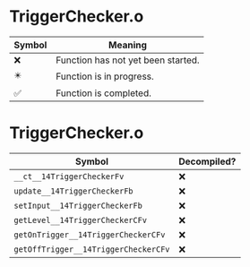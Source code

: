 # TriggerChecker.o
| Symbol | Meaning 
| ------------- | ------------- 
| :x: | Function has not yet been started. 
| :eight_pointed_black_star: | Function is in progress. 
| :white_check_mark: | Function is completed. 


# TriggerChecker.o
| Symbol | Decompiled? |
| ------------- | ------------- |
| `__ct__14TriggerCheckerFv` | :x: |
| `update__14TriggerCheckerFb` | :x: |
| `setInput__14TriggerCheckerFb` | :x: |
| `getLevel__14TriggerCheckerCFv` | :x: |
| `getOnTrigger__14TriggerCheckerCFv` | :x: |
| `getOffTrigger__14TriggerCheckerCFv` | :x: |
